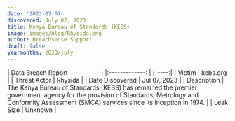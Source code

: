 ```yaml
---
date: '2023-07-07'
discovered: July 07, 2023
title: Kenya Bureau of Standards (KEBS)
image: images/blog/Rhysida.png
author: Breachsense Support
draft: false
yearmonths: 2023/july
---
```


| Data Breach Report------------:     |:-------------:    | :-----:|
| Victim      | kebs.org      | 
| Threat Actor      | Rhysida      | 
| Date Discovered      | Jul 07, 2023      | 
| Description      | The Kenya Bureau of Standards (KEBS) has remained the premier government agency for the provision of Standards, Metrology and Conformity Assessment (SMCA) services since its inception in 1974.      | 
| Leak Size      | Unknown      | 


